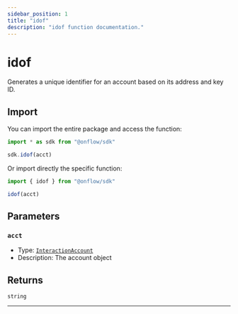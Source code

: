 ```yaml
---
sidebar_position: 1
title: "idof"
description: "idof function documentation."
---
```


<!-- THIS DOCUMENT IS AUTO-GENERATED FROM [onflow/sdk/src/test-utils/index.ts](https://github.com/onflow/fcl-js/tree/master/packages/sdk/src/test-utils/index.ts). DO NOT EDIT MANUALLY -->

# idof

Generates a unique identifier for an account based on its address and key ID.

## Import

You can import the entire package and access the function:

```typescript
import * as sdk from "@onflow/sdk"

sdk.idof(acct)
```

Or import directly the specific function:

```typescript
import { idof } from "@onflow/sdk"

idof(acct)
```


## Parameters

### `acct` 

- Type: [`InteractionAccount`](../types#interactionaccount)
- Description: The account object



## Returns

`string`


---